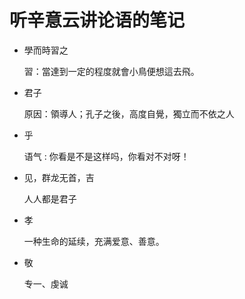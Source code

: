 # 听辛意云讲论语的笔记

- 學而時習之

  習：當達到一定的程度就會小鳥便想這去飛。

- 君子

  原因：領導人；孔子之後，高度自覺，獨立而不依之人

- 乎

  语气 : 你看是不是这样吗，你看对不对呀！

- 见，群龙无首，吉

  人人都是君子

- 孝

  一种生命的延续，充满爱意、善意。

- 敬

  专一、虔诚